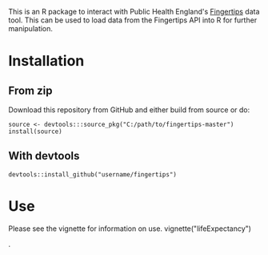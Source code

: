 This is an R package to interact with Public Health England's [Fingertips](http://fingertips.phe.org.uk/) data tool. 
This can be used to load data from the Fingertips API into R for further manipulation. 

# Installation

## From zip
Download this repository from GitHub and either build from source or do:

	source <- devtools:::source_pkg("C:/path/to/fingertips-master")
	install(source)

## With devtools
	devtools::install_github("username/fingertips")
	
# Use
Please see the vignette for information on use.
	vignette("lifeExpectancy")

.